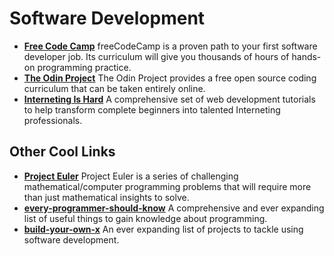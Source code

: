 # Software Development
* __[Free Code Camp](https://www.freecodecamp.org/)__
  freeCodeCamp is a proven path to your first software developer job. Its curriculum will give you thousands of hours of hands-on programming practice.
* __[The Odin Project](https://www.theodinproject.com/)__
  The Odin Project provides a free open source coding curriculum that can be taken entirely online.
* __[Interneting Is Hard](https://www.internetingishard.com/)__
  A comprehensive set of web development tutorials to help transform complete beginners into talented Interneting professionals.
## Other Cool Links
* __[Project Euler](https://projecteuler.net/)__
  Project Euler is a series of challenging mathematical/computer programming problems that will require more than just mathematical insights to solve.
* __[every-programmer-should-know](https://github.com/mtdvio/every-programmer-should-know)__
A comprehensive and ever expanding list of useful things to gain knowledge about programming.
* __[build-your-own-x](https://github.com/danistefanovic/build-your-own-x)__
An ever expanding list of projects to tackle using software development.
